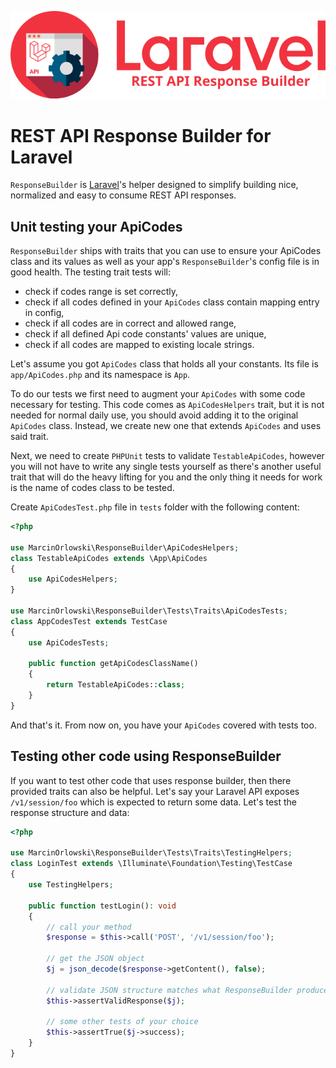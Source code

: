 ![REST API Response Builder for Laravel](img/logo.png)

# REST API Response Builder for Laravel #

 `ResponseBuilder` is [Laravel](https://laravel.com/)'s helper designed to simplify building
 nice, normalized and easy to consume REST API responses.

## Unit testing your ApiCodes ##

 `ResponseBuilder` ships with traits that you can use to ensure your ApiCodes class and its values
 as well as your app's `ResponseBuilder`'s config file is in good health. The testing trait 
 tests will:
 
  * check if codes range is set correctly,
  * check if all codes defined in your `ApiCodes` class contain mapping entry in config,
  * check if all codes are in correct and allowed range,
  * check if all defined Api code constants' values are unique,
  * check if all codes are mapped to existing locale strings.
  
 Let's assume you got `ApiCodes` class that holds all your constants. Its file is `app/ApiCodes.php`
 and its namespace is `App`. 

 To do our tests we first need to augment your `ApiCodes` with some code necessary for testing. This
 code comes as `ApiCodesHelpers` trait, but it is not needed for normal daily use, you should avoid
 adding it to the original `ApiCodes` class. Instead, we create new one that extends `ApiCodes` and
 uses said trait.

 Next, we need to create `PHPUnit` tests to validate `TestableApiCodes`, however you will not have
 to write any single tests yourself as there's another useful trait that will do the heavy lifting
 for you and the only thing it needs for work is the name of codes class to be tested. 
  
 Create `ApiCodesTest.php` file in `tests` folder with the following content:
 
```php
<?php

use MarcinOrlowski\ResponseBuilder\ApiCodesHelpers;
class TestableApiCodes extends \App\ApiCodes
{
    use ApiCodesHelpers;
}

use MarcinOrlowski\ResponseBuilder\Tests\Traits\ApiCodesTests;
class AppCodesTest extends TestCase
{
    use ApiCodesTests;

    public function getApiCodesClassName() 
    {
        return TestableApiCodes::class;
    }
}
```

 And that's it. From now on, you have your `ApiCodes` covered with tests too.


## Testing other code using ResponseBuilder ##

 If you want to test other code that uses response builder, then there provided traits can also be 
 helpful. Let's say your Laravel API exposes `/v1/session/foo` which is expected to return some
 data. Let's test the response structure and data:
 
```php
<?php

use MarcinOrlowski\ResponseBuilder\Tests\Traits\TestingHelpers;
class LoginTest extends \Illuminate\Foundation\Testing\TestCase
{
    use TestingHelpers;
    
    public function testLogin(): void
    {
        // call your method
        $response = $this->call('POST', '/v1/session/foo');
        
        // get the JSON object
        $j = json_decode($response->getContent(), false);
        
        // validate JSON structure matches what ResponseBuilder produced
        $this->assertValidResponse($j);
        
        // some other tests of your choice
        $this->assertTrue($j->success);
    }
}
```

